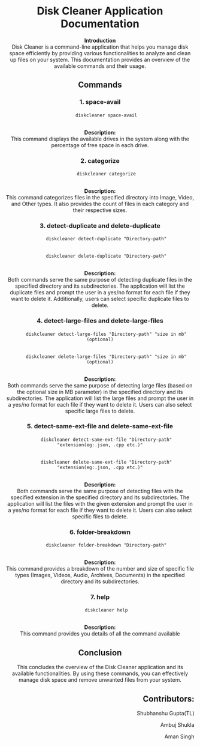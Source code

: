 <div align="center">
  <h1>Disk Cleaner Application Documentation</h1>
  <p>
    <strong>Introduction</strong><br>
    Disk Cleaner is a command-line application that helps you manage disk space efficiently by providing various functionalities to analyze and clean up files on your system. This documentation provides an overview of the available commands and their usage.
  </p>
</div>

<div align="center">
  <h2>Commands</h2>
</div>

<div align="center">
  <h3>1. space-avail</h3>
</div>

<div align="center">
  <pre>
    <code>diskcleaner space-avail</code>
  </pre>
  <p>
    <strong>Description:</strong><br>
    This command displays the available drives in the system along with the percentage of free space in each drive.
  </p>
</div>

<div align="center">
  <h3>2. categorize</h3>
</div>

<div align="center">
  <pre>
    <code>diskcleaner categorize</code>
  </pre>
  <p>
    <strong>Description:</strong><br>
    This command categorizes files in the specified directory into Image, Video, and Other types. It also provides the count of files in each category and their respective sizes.
  </p>
</div>

<div align="center">
  <h3>3. detect-duplicate and delete-duplicate</h3>
</div>

<div align="center">
  <pre>
    <code>diskcleaner detect-duplicate "Directory-path"</code>
  </pre>
  <pre>
    <code>diskcleaner delete-duplicate "Directory-path"</code>
  </pre>
  <p>
    <strong>Description:</strong><br>
    Both commands serve the same purpose of detecting duplicate files in the specified directory and its subdirectories. The application will list the duplicate files and prompt the user in a yes/no format for each file if they want to delete it. Additionally, users can select specific duplicate files to delete.
  </p>
</div>

<div align="center">
  <h3>4. detect-large-files and delete-large-files</h3>
</div>

<div align="center">
  <pre>
    <code>diskcleaner detect-large-files "Directory-path" "size in mb" (optional)</code>
  </pre>
  <pre>
    <code>diskcleaner delete-large-files "Directory-path" "size in mb" (optional)</code>
  </pre>
  <p>
    <strong>Description:</strong><br>
    Both commands serve the same purpose of detecting large files (based on the optional size in MB parameter) in the specified directory and its subdirectories. The application will list the large files and prompt the user in a yes/no format for each file if they want to delete it. Users can also select specific large files to delete.
  </p>
</div>

<div align="center">
  <h3>5. detect-same-ext-file and delete-same-ext-file</h3>
</div>

<div align="center">
  <pre>
    <code>diskcleaner detect-same-ext-file "Directory-path" "extension(eg:.json, .cpp etc.)"</code>
  </pre>
  <pre>
    <code>diskcleaner delete-same-ext-file "Directory-path" "extension(eg:.json, .cpp etc.)"</code>
  </pre>
  <p>
    <strong>Description:</strong><br>
    Both commands serve the same purpose of detecting files with the specified extension in the specified directory and its subdirectories. The application will list the files with the given extension and prompt the user in a yes/no format for each file if they want to delete it. Users can also select specific files to delete.
  </p>
</div>

<div align="center">
  <h3>6. folder-breakdown</h3>
</div>

<div align="center">
  <pre>
    <code>diskcleaner folder-breakdown "Directory-path"</code>
  </pre>
  <p>
    <strong>Description:</strong><br>
    This command provides a breakdown of the number and size of specific file types (Images, Videos, Audio, Archives, Documents) in the specified directory and its subdirectories.
  </p>
</div>

<div align="center">
  <h3>7. help</h3>
</div>

<div align="center">
  <pre>
    <code>diskcleaner help</code>
  </pre>
  <p>
    <strong>Description:</strong><br>
    This command provides you details of all the command available
  </p>
</div>

<div align="center">
  <h2>Conclusion</h2>
</div>

<div align="center">
  <p>
    This concludes the overview of the Disk Cleaner application and its available functionalities. By using these commands, you can effectively manage disk space and remove unwanted files from your system.
  </p>
</div>
<div align="right">
  <h2>Contributors:</h2>
  <p>Shubhanshu Gupta(TL)</p>
  <p>Ambuj Shukla</p>
  <p>Aman Singh</p>
</div>
